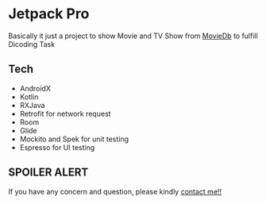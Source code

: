 # Jetpack Pro

Basically it just a project to show Movie and TV Show from [MovieDb](https://developers.themoviedb.org) to fulfill Dicoding Task

## Tech
- AndroidX
- Kotlin
- RXJava
- Retrofit for network request
- Room
- Glide
- Mockito and Spek for unit testing
- Espresso for UI testing

## SPOILER ALERT
If you have any concern and question, please kindly [contact me!!](https://www.linkedin.com/in/andriiginting/)
